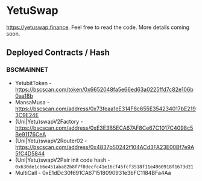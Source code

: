 # YetuSwap

https://yetuswap.finance. Feel free to read the code. More details coming soon.

## Deployed Contracts / Hash

### BSCMAINNET

- YetubitToken - https://bscscan.com/token/0x6652048fa5e66ed63a0225ffd7c82e106b0aa18b
- MansaMusa - https://bscscan.com/address/0x73feaa1eE314F8c655E354234017bE2193C9E24E
- (Uni|Yetu)swapV2Factory - https://bscscan.com/address/0xE3E3B5ECA67AF8Ce67C1017C4098c5Be91176CeA
- (Uni|Yetu)swapV2Router02 - https://bscscan.com/address/0x4837b50242f104ACd3FA23E00Bf7e9A5fC4D5844
- (Uni|Yetu)swapV2Pair init code hash - `0x630de1cb6e451aba82b8f7f0decfc41e16cf45fcf3518f11e4960918f1673d21`
- MultiCall - 0xE1dDc30f691CA671518090931e3bFC1184BFa4Aa

